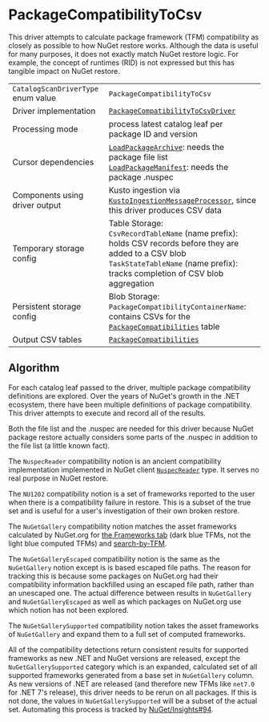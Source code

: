 # PackageCompatibilityToCsv

This driver attempts to calculate package framework (TFM) compatibility as closely as possible to how NuGet restore works. Although the data is useful for many purposes, it does not exactly match NuGet restore logic. For example, the concept of runtimes (RID) is not expressed but this has tangible impact on NuGet restore.

|                                    |                                                                                                                                                                                                  |
| ---------------------------------- | ------------------------------------------------------------------------------------------------------------------------------------------------------------------------------------------------ |
| `CatalogScanDriverType` enum value | `PackageCompatibilityToCsv`                                                                                                                                                                      |
| Driver implementation              | [`PackageCompatibilityToCsvDriver`](../../src/Worker.Logic/Drivers/PackageCompatibilityToCsv/PackageCompatibilityToCsvDriver.cs)                                                                 |
| Processing mode                    | process latest catalog leaf per package ID and version                                                                                                                                           |
| Cursor dependencies                | [`LoadPackageArchive`](LoadPackageArchive.md): needs the package file list<br />[`LoadPackageManifest`](LoadPackageManifest.md): needs the package .nuspec                                       |
| Components using driver output     | Kusto ingestion via [`KustoIngestionMessageProcessor`](../../src/Worker.Logic/MessageProcessors/KustoIngestion/KustoIngestionMessageProcessor.cs), since this driver produces CSV data           |
| Temporary storage config           | Table Storage:<br />`CsvRecordTableName` (name prefix): holds CSV records before they are added to a CSV blob<br />`TaskStateTableName` (name prefix): tracks completion of CSV blob aggregation |
| Persistent storage config          | Blob Storage:<br />`PackageCompatibilityContainerName`: contains CSVs for the [`PackageCompatibilities`](../tables/PackageCompatibilities.md) table                                              |
| Output CSV tables                  | [`PackageCompatibilities`](../tables/PackageCompatibilities.md)                                                                                                                                  |

## Algorithm

For each catalog leaf passed to the driver, multiple package compatibility definitions are explored. Over the years of NuGet's growth in the .NET ecosystem, there have been multiple definitions of package compatibility. This driver attempts to execute and record all of the results.

Both the file list and the .nuspec are needed for this driver because NuGet package restore actually considers some parts of the .nuspec in addition to the file list (a little known fact).

The `NuspecReader` compatibility notion is an ancient compatibility implementation implemented in NuGet client [`NuspecReader`](https://github.com/NuGet/NuGet.Client/blob/dev/src/NuGet.Core/NuGet.Packaging/NuspecReader.cs) type. It serves no real purpose in NuGet restore.

The `NU1202` compatibility notion is a set of frameworks reported to the user when there is a compatibility failure in restore. This is a subset of the true set and is useful for a user's investigation of their own broken restore.

The `NuGetGallery` compatibility notion matches the asset frameworks calculated by NuGet.org for [the Frameworks tab](https://devblogs.microsoft.com/nuget/introducing-compatible-frameworks-on-nuget-org/) (dark blue TFMs, not the light blue computed TFMs) and [search-by-TFM](https://devblogs.microsoft.com/nuget/introducing-search-by-target-framework-on-nuget-org/).

The `NuGetGalleryEscaped` compatibility notion is the same as the `NuGetGallery` notion except is is based escaped file paths. The reason for tracking this is because some packages on NuGet.org had their compatibility information backfilled using an escaped file path, rather than an unescaped one. The actual difference between results in `NuGetGallery` and `NuGetGalleryEscaped` as well as which packages on NuGet.org use which notion has not been explored.

The `NuGetGallerySupported` compatibility notion takes the asset frameworks of `NuGetGallery` and expand them to a full set of computed frameworks.

All of the compatibility detections return consistent results for supported frameworks as new .NET and NuGet versions are released, except the `NuGetGallerySupported` category which is an expanded, calculated set of all supported frameworks generated from a base set in `NuGetGallery` column. As new versions of .NET are released (and therefore new TFMs like `net7.0` for .NET 7's release), this driver needs to be rerun on all packages. If this is not done, the values in `NuGetGallerySupported` will be a subset of the actual set. Automating this process is tracked by [NuGet/Insights#94](https://github.com/NuGet/Insights/issues/94).